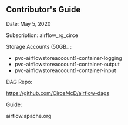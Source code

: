 ## Contributor's Guide
Date: May 5, 2020

Subscription: airflow_rg_circe

Storage Accounts (50GB_ : 
 
* pvc-airflowstoreaccount1-container-logging
* pvc-airflowstoreaccount1-container-output
* pvc-airflowstoreaccount1-container-input

DAG Repo: 

https://github.com/CirceMcD/airflow-dags

Guide: 

airflow.apache.org

